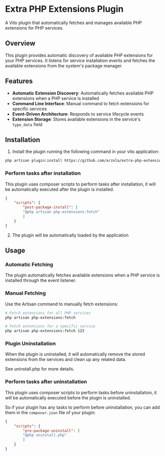 # Extra PHP Extensions Plugin

A Vito plugin that automatically fetches and manages available PHP extensions for PHP services.

## Overview

This plugin provides automatic discovery of available PHP extensions for your PHP services. It listens for service installation events and fetches the available extensions from the system's package manager.

## Features

- **Automatic Extension Discovery**: Automatically fetches available PHP extensions when a PHP service is installed
- **Command Line Interface**: Manual command to fetch extensions for specific services
- **Event-Driven Architecture**: Responds to service lifecycle events
- **Extension Storage**: Stores available extensions in the service's `type_data` field

## Installation

1. Install the plugin running the following command in your vito application:

```bash
php artisan plugin:install https://github.com/arzola/extra-php-extensions.git
```

### Perform tasks after installation

This plugin uses composer scripts to perform tasks after installation, it will be automatically executed after the plugin is installed.

```json
{
    "scripts": {
        "post-package-install": [
        "@php artisan php-extensions:fetch"
        ]
    }
}
````

2. The plugin will be automatically loaded by the application

## Usage

### Automatic Fetching

The plugin automatically fetches available extensions when a PHP service is installed through the event listener.

### Manual Fetching

Use the Artisan command to manually fetch extensions:

```bash
# Fetch extensions for all PHP services
php artisan php-extensions:fetch

# Fetch extensions for a specific service
php artisan php-extensions:fetch 123
```
### Plugin Uninstallation

When the plugin is uninstalled, it will automatically remove the stored extensions from the services and clean up any related data.

See uninstall.php for more details.

### Perform tasks after uninstallation

This plugin uses composer scripts to perform tasks before uninstallation, it will be automatically executed before the plugin is uninstalled.

So if your plugin has any tasks to perform before uninstallation, you can add them in the `composer.json` file of your plugin:

```json
{
    "scripts": {
        "pre-package-uninstall": [
        "@php uninstall.php"
        ]
    }
}
````